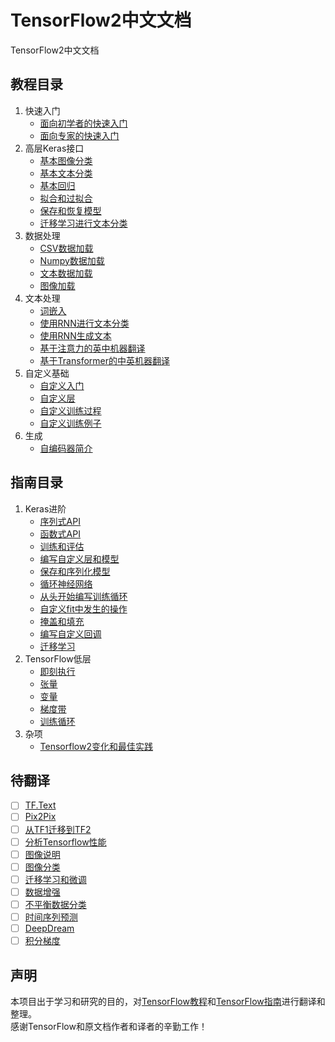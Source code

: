 # TensorFlow2中文文档
TensorFlow2中文文档
## 教程目录
1. 快速入门
   - [面向初学者的快速入门](面向初学者的快速入门.ipynb)
   - [面向专家的快速入门](面向专家的快速入门.ipynb)
2. 高层Keras接口
   - [基本图像分类](基本图像分类.ipynb)
   - [基本文本分类](基本文本分类.ipynb)
   - [基本回归](基本回归.ipynb)
   - [拟合和过拟合](过拟合和欠拟合.ipynb)
   - [保存和恢复模型](保存和恢复模型.ipynb)
   - [迁移学习进行文本分类](使用TFHub进行文本分类.ipynb)
3. 数据处理
   - [CSV数据加载](使用tf.data加载csv数据.ipynb)
   - [Numpy数据加载](使用tf.data加载NumPy数据.ipynb)
   - [文本数据加载](使用tf.data加载文本数据.ipynb)
   - [图像加载](使用tf.data加载图片.ipynb)
4. 文本处理
   - [词嵌入](词嵌入.ipynb)
   - [使用RNN进行文本分类](使用RNN文本分类.ipynb)
   - [使用RNN生成文本](使用RNN生成文本.ipynb)
   - [基于注意力的英中机器翻译](基于注意力机制的英中机器翻译.ipynb)
   - [基于Transformer的中英机器翻译](基于Transformer的中英机器翻译.ipynb)
5. 自定义基础
   - [自定义入门](自定义基础.ipynb)
   - [自定义层](自定义层.ipynb)
   - [自定义训练过程](自定义训练.ipynb)
   - [自定义训练例子](自定义训练例子.ipynb)
6. 生成
   - [自编码器简介](自编码器简介.ipynb)
## 指南目录
1. Keras进阶
   - [序列式API](序列式API.ipynb)
   - [函数式API](Keras函数式API.ipynb)
   - [训练和评估](训练和评估.ipynb)
   - [编写自定义层和模型](编写自定义层和模型.ipynb)
   - [保存和序列化模型](保存和序列化模型.ipynb)
   - [循环神经网络](Keras循环神经网络.ipynb)
   - [从头开始编写训练循环](从头开始编写训练循环.ipynb)
   - [自定义fit中发生的操作](自定义fit()中发生的操作.ipynb)
   - [掩盖和填充](掩盖和填充.ipynb)
   - [编写自定义回调](编写自定义回调.ipynb)
   - [迁移学习](迁移学习.ipynb)
2. TensorFlow低层
   - [即刻执行](即刻执行.ipynb)
   - [张量](TensorFlow张量.ipynb)
   - [变量](TensorFlow变量.ipynb)
   - [梯度带](梯度带.ipynb)
   - [训练循环](训练循环.ipynb)
3. 杂项
   - [Tensorflow2变化和最佳实践](Tensorflow2变化和最佳实践.ipynb)
## 待翻译
- [ ] [TF.Text](https://tensorflow.google.cn/tutorials/tensorflow_text/intro)
- [ ] [Pix2Pix](https://tensorflow.google.cn/tutorials/generative/pix2pix)
- [ ] [从TF1迁移到TF2](https://tensorflow.google.cn/guide/migrate)
- [ ] [分析Tensorflow性能](https://tensorflow.google.cn/guide/profiler)
- [ ] [图像说明](https://tensorflow.google.cn/tutorials/text/image_captioning)
- [ ] [图像分类](https://tensorflow.google.cn/tutorials/images/classification)
- [ ] [迁移学习和微调](https://tensorflow.google.cn/tutorials/images/transfer_learning)
- [ ] [数据增强](https://tensorflow.google.cn/tutorials/images/data_augmentation)
- [ ] [不平衡数据分类](https://tensorflow.google.cn/tutorials/structured_data/imbalanced_data)
- [ ] [时间序列预测](https://tensorflow.google.cn/tutorials/structured_data/time_series)
- [ ] [DeepDream](https://tensorflow.google.cn/tutorials/generative/deepdream)
- [ ] [积分梯度](https://tensorflow.google.cn/tutorials/interpretability/integrated_gradients)
## 声明
本项目出于学习和研究的目的，对[TensorFlow教程](https://tensorflow.google.cn/tutorials)和[TensorFlow指南](https://tensorflow.google.cn/guide)进行翻译和整理。</br>
感谢TensorFlow和原文档作者和译者的辛勤工作！
